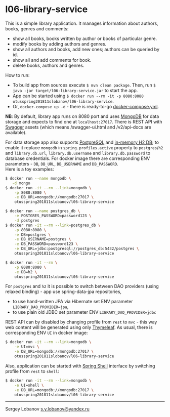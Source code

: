 # l06-library-service

This is a simple library application. It manages information about authors, books, genres and comments:
 * show all books, books written by author or books of particular genre.
 * modify books by adding authors and genres.
 * show all authors and books, add new ones; authors can be queried by id.
 * show all and add comments for book.
 * delete books, authors and genres.
 
How to run:
 * To build app from sources execute `$ mvn clean package`. 
Then, run `$ java -jar target/l06-library-service.jar` to start the app.
 * App can be started using `$ docker run --rm -it -p 8080:8080 otusspring201811slobanov/l06-library-service`.
 * Or, `docker-compose up -d` - there is ready-to-go [docker-compose.yml](docker-compose.yml).

__NB__: By default, library app runs on 8080 port and uses [MongoDB](https://www.mongodb.com/) for data storage 
and expects to find one at `localhost:27017`. There is REST API with [Swagger](https://swagger.io/) assets
(which means /swagger-ui.html and /v2/api-docs are available).

For data storage app also supports [PostgreSQL](https://www.postgresql.org/) and [in-memory H2 DB](http://www.h2database.com); 
to enable it replace `mongodb` in `spring.profiles.active` property to `postgres`/`h2` and
`library.db.url`, `library.db.username` and `library.db.password` to database credentials.
For docker image there are corresponding ENV parameters - `DB`, `DB_URL`, `DB_USERNAME` and `DB_PASSWORD`.
<br>
Here is a toy examples:
```bash
$ docker run --name mongodb \
   -d mongo
$ docker run -it --rm --link=mongodb \
    -p 8080:8080 \
    -e DB_URL=mongodb://mongodb:27017 \
    otusspring201811slobanov/l06-library-service
```

```bash
$ docker run --name postgres_db \
    -e POSTGRES_PASSWORD=password123 \
    -d postgres
$ docker run -it --rm --link=postgres_db \
    -p 8080:8080 \
    -e DB=postgres \
    -e DB_USERNAME=postgres \
    -e DB_PASSWORD=password123 \
    -e DB_URL=jdbc:postgresql://postgres_db:5432/postgres \
    otusspring201811slobanov/l06-library-service
```

```bash
$ docker run -it --rm \
    -p 8080:8080 \
    -e DB=h2 \
    otusspring201811slobanov/l06-library-service
```
For `postgres` and `h2` it is possible to switch between DAO providers (using relaxed binding) - app use spring-data-jpa repositories,
* to use hand-written JPA via Hibernate set ENV parameter `LIBRARY_DAO_PROVIDER=jpa`,
* to use plain old JDBC set parameter ENV `LIBRARY_DAO_PROVIDER=jdbc`

REST API can by disabled by changing profile from `rest` to `mvc` - 
this way web content will be generated using only [Thymeleaf](https://www.thymeleaf.org/).
As usual, there is corresponding ENV `UI` in docker image:
```bash
$ docker run -it --rm --link=mongodb \
    -e UI=mvc \
    -e DB_URL=mongodb://mongodb:27017 \
    otusspring201811slobanov/l06-library-service
```

Also, application can be started with [Spring Shell](https://projects.spring.io/spring-shell/) interface by switching profile from `rest` to `shell`:
```bash
$ docker run -it --rm --link=mongodb \
    -e UI=shell \
    -e DB_URL=mongodb://mongodb:27017 \
    otusspring201811slobanov/l06-library-service
```

- - - -

Sergey Lobanov
[s.y.lobanov@yandex.ru](mailto:s.y.lobanov@yandex.ru?Subject=otus-springframework-2018-11-slobanov)
